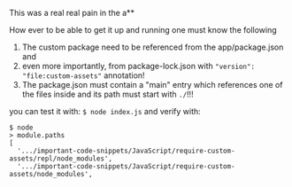 This was a real real pain in the a**

How ever to be able to get it up and running one must know the following
1. The custom package need to be referenced from the app/package.json and
2. even more importantly, from package-lock.json with `"version": "file:custom-assets"` annotation!
3. The package.json must contain a "main" entry which references one of the files inside and its path must start with `./`!!!


you can test it with: `$ node index.js` 
and verify with:
``` 
$ node 
> module.paths
[
  '.../important-code-snippets/JavaScript/require-custom-assets/repl/node_modules',
  '.../important-code-snippets/JavaScript/require-custom-assets/node_modules',

```



